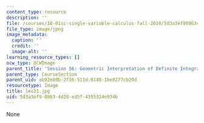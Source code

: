 ```yaml
---
content_type: resource
description: ''
file: /courses/18-01sc-single-variable-calculus-fall-2010/5d3a3ef908634d28ed5f4355324e934b_lec21.jpg
file_type: image/jpeg
image_metadata:
  caption: ''
  credit: ''
  image-alt: ''
learning_resource_types: []
ocw_type: OCWImage
parent_title: 'Session 56: Geometric Interpretation of Definite Integrals'
parent_type: CourseSection
parent_uid: ab02e80b-2f16-511d-8148-1be8277cb20d
resourcetype: Image
title: lec21.jpg
uid: 5d3a3ef9-0863-4d28-ed5f-4355324e934b
---
```

None

